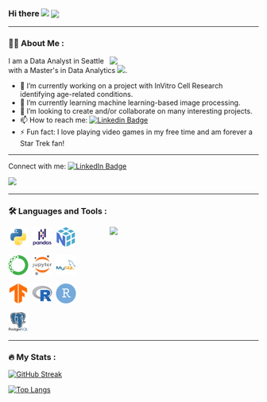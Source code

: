 ### Hi there <img src="https://media.giphy.com/media/v1.Y2lkPTc5MGI3NjExN2x1dmVqaTJqZm8zNGJudnFzZnFxbzJhZ3BpN2t1cmJjb3p4ZDFxMyZlcD12MV9pbnRlcm5hbF9naWZfYnlfaWQmY3Q9cw/hvRJCLFzcasrR4ia7z/giphy.gif" width="25">  <img src="https://media.giphy.com/media/dTtOyFXfwU5Io91IVW/giphy.gif" align="center" width="75">

--- 

### :woman_technologist: About Me :
<img src="https://media.giphy.com/media/hh3Z7w9ADFzImscqLV/giphy.gif" align="right" width="300">

I am a Data Analyst in Seattle with a Master's in Data Analytics <img src="https://media.giphy.com/media/WUlplcMpOCEmTGBtBW/giphy.gif" width="30">.
- 🔭 I’m currently working on a project with InVitro Cell Research identifying age-related conditions.
- 🌱 I’m currently learning machine learning-based image processing.
- 👯 I’m looking to create and/or collaborate on many interesting projects.
- 📫 How to reach me: [![Linkedin Badge](https://img.shields.io/badge/-secilcarver-blue?style=flat&logo=Linkedin&logoColor=white)](www.linkedin.com/in/secilcarver)
- :zap: Fun fact: I love playing video games in my free time and am forever a Star Trek fan!

---

Connect with me:
<a href="www.linkedin.com/in/secilcarver">
    <img src="https://img.shields.io/badge/LinkedIn-blue?style=for-the-badge&logo=linkedin&logoColor=white" alt="LinkedIn Badge"/>
  </a>


<img src="https://komarev.com/ghpvc/?username=secil-carver">

---

### :hammer_and_wrench: Languages and Tools :


<img src="https://media.giphy.com/media/dWesBcTLavkZuG35MI/giphy.gif" align="right" width="300"/>
<div>
    
  <img src="https://github.com/devicons/devicon/blob/master/icons/python/python-original.svg" title="Python" alt="Python" width="40" height="40"/>&nbsp;
  <img src="https://github.com/devicons/devicon/blob/master/icons/pandas/pandas-original-wordmark.svg" title="Pandas" alt="Pandas" width="40" height="40"/>&nbsp;
  <img src="https://github.com/devicons/devicon/blob/master/icons/numpy/numpy-original.svg" title="Numpy" alt="Numpy" width="40" height="40"/>
    
  <img src="https://github.com/devicons/devicon/blob/master/icons/anaconda/anaconda-original.svg" title="Anaconda" alt="Anaconda" width="40" height="40"/>&nbsp;
    <img src="https://github.com/devicons/devicon/blob/master/icons/jupyter/jupyter-original-wordmark.svg" title="Jupyter" alt="Jupyter" width="40" height="40"/>&nbsp;
    <img src="https://github.com/devicons/devicon/blob/master/icons/mysql/mysql-original-wordmark.svg" title="Mysql" alt="Mysql" width="40" height="40"/>
    
  <img src="https://github.com/devicons/devicon/blob/master/icons/tensorflow/tensorflow-original.svg" title="Tensorflow" alt="Tensorflow" width="40" height="40"/>&nbsp;
    <img src="https://github.com/devicons/devicon/blob/master/icons/r/r-original.svg" title="R" alt="R" width="40" height="40"/>&nbsp;
    <img src="https://github.com/devicons/devicon/blob/master/icons/rstudio/rstudio-original.svg" title="Rstudio" alt="Rstudio" width="40" height="40"/>
    
  <img src="https://github.com/devicons/devicon/blob/master/icons/postgresql/postgresql-original-wordmark.svg" title="Postgresql" alt="Postgresql" width="40" height="40"/>&nbsp;

</div>

---

### :fire: My Stats :


[![GitHub Streak](http://github-readme-streak-stats.herokuapp.com?user=secil-carver&theme=transparent)](https://git.io/streak-stats)


[![Top Langs](https://github-readme-stats.vercel.app/api/top-langs/?username=secil-carver&layout=compact&theme=transparent)](https://github.com/secil-carver/github-readme-stats)


<!--
**secil-carver/secil-carver** is a ✨ _special_ ✨ repository because its `README.md` (this file) appears on your GitHub profile.

Here are some ideas to get you started:


-->
